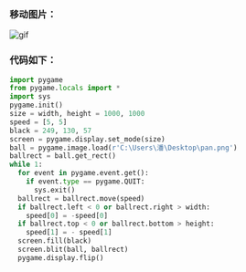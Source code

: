 ### 移动图片：
![gif](https://github.com/paaaaaan/Computational_physics_2015301500280/blob/files/gif%20(1).gif)

### 代码如下：
```python
import pygame
from pygame.locals import *
import sys
pygame.init()
size = width, height = 1000, 1000
speed = [5, 5]
black = 249, 130, 57
screen = pygame.display.set_mode(size)
ball = pygame.image.load(r'C:\Users\潘\Desktop\pan.png')
ballrect = ball.get_rect()
while 1:
  for event in pygame.event.get():
    if event.type == pygame.QUIT:
      sys.exit()
  ballrect = ballrect.move(speed)
  if ballrect.left < 0 or ballrect.right > width:
    speed[0] = -speed[0]
  if ballrect.top < 0 or ballrect.bottom > height:
    speed[1] = - speed[1]
  screen.fill(black)
  screen.blit(ball, ballrect)
  pygame.display.flip()
```
